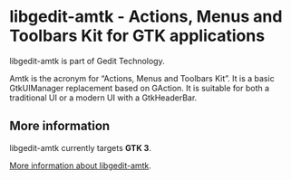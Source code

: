 libgedit-amtk - Actions, Menus and Toolbars Kit for GTK applications
====================================================================

libgedit-amtk is part of Gedit Technology.

Amtk is the acronym for “Actions, Menus and Toolbars Kit”. It is a basic
GtkUIManager replacement based on GAction. It is suitable for both a
traditional UI or a modern UI with a GtkHeaderBar.

More information
----------------

libgedit-amtk currently targets **GTK 3**.

[More information about libgedit-amtk](docs/more-information.md).
